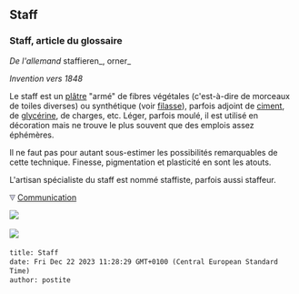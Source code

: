 ## Staff
### Staff, article du glossaire
 _De l'allemand_ staffieren_, orner_

_Invention vers 1848_

Le staff est un [plâtre](platre.html) "armé" de fibres végétales (c'est-à-dire de morceaux de toiles diverses) ou synthétique (voir [filasse](filasse.html)), parfois adjoint de [ciment](ciment.html), de [glycérine](glycerine.html), de charges, etc. Léger, parfois moulé, il est utilisé en décoration mais ne trouve le plus souvent que des emplois assez éphémères.

Il ne faut pas pour autant sous-estimer les possibilités remarquables de cette technique. Finesse, pigmentation et plasticité en sont les atouts.

L'artisan spécialiste du staff est nommé staffiste, parfois aussi staffeur.



![](images/flechebas.gif) [Communication](http://www.artrealite.com/annonceurs.htm) 

[![](https://cbonvin.fr/sites/regie.artrealite.com/visuels/campagne1.png)](index-2.html#20131014)

![](https://cbonvin.fr/sites/regie.artrealite.com/visuels/campagne2.png)
```
title: Staff
date: Fri Dec 22 2023 11:28:29 GMT+0100 (Central European Standard Time)
author: postite
```
